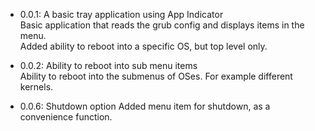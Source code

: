   * 0.0.1: A basic tray application using App Indicator  
  Basic application that reads the grub config and displays items in the menu.  
  Added ability to reboot into a specific OS, but top level only.  
  
  * 0.0.2: Ability to reboot into sub menu items  
  Ability to reboot into the submenus of OSes. For example different kernels.

  * 0.0.6: Shutdown option
  Added menu item for shutdown, as a convenience function.